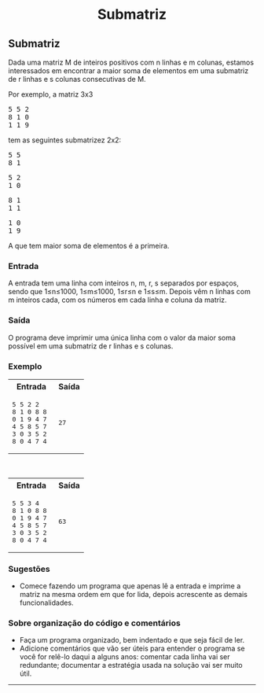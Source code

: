 <h1 align="center">Submatriz</h1>

<h2>Submatriz</h1> 

Dada uma matriz M de inteiros positivos com n linhas e m colunas,
estamos interessados em encontrar a maior soma de elementos em uma
submatriz de r linhas e s colunas consecutivas de M.

<p>
  Por exemplo, a matriz 3x3

</p><pre>5 5 2 
8 1 0 
1 1 9 
</pre>

tem as seguintes submatrizez 2x2:
<pre>5 5  
8 1  
</pre>

<pre>5 2 
1 0 
</pre>

<pre>8 1 
1 1  
</pre>

<pre>1 0 
1 9 
</pre>

A que tem maior soma de elementos é a primeira.


<h3>Entrada</h3>
A entrada tem uma linha com inteiros n, m, r, s separados por espaços,
sendo que 1&#8804;n&#8804;1000, 1&#8804;m&#8804;1000, 1&#8804;r&#8804;n e 1&#8804;s&#8804;m.
Depois vêm n linhas com m inteiros cada, com os números em cada linha
e coluna da matriz.


<h3>Saída</h3>
O programa deve imprimir uma única linha com o valor da maior soma
possível em uma submatriz de r linhas e s colunas.

<h3>Exemplo</h3>


<table class="testcase">
<tbody><tr><th>Entrada</th><th>Saída</th></tr>
<tr><td>
<pre>5 5 2 2
8 1 0 8 8 
0 1 9 4 7 
4 5 8 5 7 
3 0 3 5 2 
8 0 4 7 4 
</pre>
</td><td>
<pre>27
</pre>
</td></tr>
</tbody></table>
<br>


<table class="testcase">
<tbody><tr><th>Entrada</th><th>Saída</th></tr>
<tr><td>
<pre>5 5 3 4
8 1 0 8 8 
0 1 9 4 7 
4 5 8 5 7 
3 0 3 5 2 
8 0 4 7 4 
</pre>

</td><td>
<pre>63
</pre>
</td></tr>
</tbody></table>



<h3>Sugestões</h3>

<ul>
<li>
Comece fazendo um programa que apenas lê a entrada e imprime a
matriz na mesma ordem em que for lida, depois acrescente as demais
funcionalidades.
</li></ul>


<h3>Sobre organização do código e comentários</h3>

<ul>
<li>
Faça um programa organizado, bem indentado e que seja fácil de ler.
</li><li>
Adicione comentários que vão ser úteis para entender o programa se
você for relê-lo daqui a alguns anos: comentar cada linha vai ser
redundante; documentar a estratégia usada na solução vai ser muito
útil.
</li></ul>
<hr></form></div></div>

</body></html>
